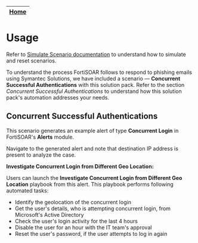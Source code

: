 | [Home](https://github.com/fortinet-fortisoar/solution-pack-impossible-traveller-threat-response/blob/develop/README.md) |
|--------------------------------------------|

# Usage

Refer to [Simulate Scenario documentation](https://github.com/fortinet-fortisoar/solution-pack-soc-simulator/blob/develop/docs/usage.md) to understand how to simulate and reset scenarios.

To understand the process FortiSOAR follows to respond to phishing emails using Symantec Solutions, we have included a scenario &mdash; **Concurrent Successful Authentications** with this solution pack. Refer to the section *Concurrent Successful Authentications* to understand how this solution pack's automation addresses your needs.


## Concurrent Successful Authentications

This scenario generates an example alert of type **Concurrent Login** in FortiSOAR's **Alerts** module.

Navigate to the generated alert and note that destination IP address is present to analyze the case.

**Investigate Concurrent Login from Different Geo Location:**

Users can launch the **Investigate Concurrent Login from Different Geo Location** playbook from this alert. This playbook performs following automated tasks:

- Identify the geolocation of the concurrent login
- Get the user's details, who is attempting concurrent login, from Microsoft's Active Directory
- Check the user's login activity for the last 4 hours
- Disable the user for an hour with the IT team's approval
- Reset the user's password, if the user attempts to log in again